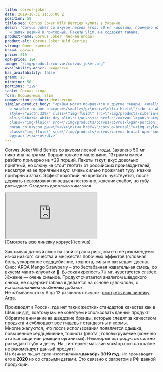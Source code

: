 ```yaml
---
title: corvus-joker
date: 2019-10-31 11:06:00 Z
position: 59
title-seo: Corvus Joker Wild Berries купить в Украине
descr: 'Corvus Joker со вкусом лесных ягод. 50 мг никотина, примерно ±29 порций, вкус
  и запах резкий и приторный. Пакеты Slim. Не содержит табака. '
product-name: Corvus Joker (лесная ягода)
product-alt: Corvus Joker Wild Berries
strong: Очень крепкий
brand: Corvus
price: 215
opt-price: 194
image: "/img/products/corvus/corvus-joker.png"
availability-descr: Ожидается
has_availability: false
gramm: 13
nicotine: 50
portions: "±29"
taste: Лесная ягода
form: Порционный, Slim
composition-product: Неизвестно
similar-product_body: "<p>Вам могут понравится и другие товары. <small>Жмите на картинки
  и читайте полное описание</small></p>\n<div>\n\t<a href=\"/siberia-white-dry-slim\"><img
  style=\"width:32%\" class=\"img-fluid\" src=\"/img/products/siberia-white-dry-slim/siberia-open-and-cryo.jpg\"
  alt=\"Siberia White dry slim\"></a>\n\t<a href=\"/corvus-logan\"><img style=\"width:32%\"
  class=\"img-fluid\" src=\"/img/products/corvus/covrus-logan-portion.jpg\" alt=\"Корвус
  логан со вкусом дыни\"></a>\n\t<a href=\"/corvus-brutal\"><img style=\"width:32%\"
  class=\"img-fluid\" src=\"/img/products/corvus/corvus-brutal-open-snus.jpg\" alt=\"Корвус
  брутал\"></a>\n</div>"
---
```


Corvus Joker Wild Berries со вкусом лесной ягоды. Заявлено 50 мг никотина на грамм. Порции тонкие и маленькие, 13 грамм смеси разбито примерно на ±29 порций. 
Пакеты текут, вкус довольно приятный, но слюну не стоит глотать от российских производителей, несмотря на ее приятный вкус!
Очень сильно прожигает губу. Резкий приторный запах. Эффект короткий, но крепость чувствуется, после держать невозможно плюешься постоянно, жжение слабое, но губу разъедает. Сладость довольно химозная. 

<div class="embed-responsive embed-responsive-16by9 mb-3">
  <iframe class="embed-responsive-item" src="https://www.youtube.com/embed/oFNbERqpRO0" allowfullscreen></iframe>
</div>
[Смотреть всю линейку корвус](/corvus)

Заказывая данный снюс на свой страх и риск, мы его не рекомендуем из-за низкого качества и множества побочных эффектов (головная боль, ускоренное сердцебиение, тошнота, сильно разъедает десна).
Снюс ARQA Mango Strawberry – это бестабачная жевательная смесь, со вкусом манго-клубники 🍓. Высокая крепость 70 мг, чувствуется слабее. Жжение — очень сильное. Продукт считается аналогом шведского снюса, не содержит табака и делается на основе целлюлозы, с использованием особенных добавок.<br>
Не забываем что у Arqa 12 различных вкусов: [смотреть всю линейку Arqa](/arqa).

Производят в России, где нет таких жестких стандартов качества как в Швеции🇸🇪, поэтому мы не советуем использовать данный продукт! Обратите внимание на шведские бренды, которые следят за качеством продукта и соблюдают все пищевые стандартны и нормы.<br>
Многие жалуются, что после использования появляется одышка, повышенное сердцебиение, тошнота (рвота), головокружение (конечно это все защитная реакция организма). Некоторые из продуктов сильно разъедают губу и десну. Наш интернет-магазин snustop.com.ua крайне не рекомендует данный продукт!<br>
На банках пишут срок изготовления **декабрь 2019 год**. Но производят его в **2020** но со старыми датами. Это связано с запретом в РФ данной продукции.